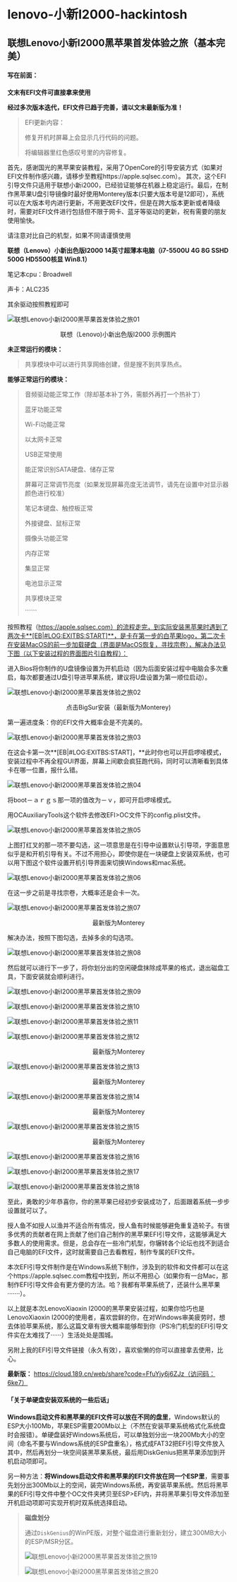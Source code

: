 # lenovo-小新I2000-hackintosh
## 联想Lenovo小新I2000黑苹果首发体验之旅（基本完美）

#### 写在前面：

**文末有EFI文件可直接拿来使用**

**经过多次版本迭代，EFI文件已趋于完善，请以文末最新版为准！**

<!--more-->

> EFI更新内容：
>
> 修复开机时屏幕上会显示几行代码的问题。
>
> 将编辑器里红色感叹号里的内容修复。

首先，感谢国光的黑苹果安装教程，采用了OpenCore的引导安装方式（如果对EFI文件制作感兴趣，请移步至教程https://apple.sqlsec.com）。
其次，这个EFI引导文件只适用于联想小新i2000，已经验证能够在机器上稳定运行。最后，在制作黑苹果U盘引导镜像时最好使用Monterey版本(只要大版本号是12即可），系统可以在大版本号内进行更新，不用更改EFI文件，但是在跨大版本更新或者降级时，需要对EFI文件进行包括但不限于网卡、蓝牙等驱动的更新，祝有需要的朋友使用愉快。



请注意对比自己的机型，如果不同请谨慎使用

**联想（Lenovo）小新出色版I2000 14英寸超薄本电脑（i7-5500U 4G 8G SSHD 500G HD5500核显 Win8.1）**

笔记本cpu：Broadwell

声卡：ALC235

其余驱动按照教程即可

![联想Lenovo小新I2000黑苹果首发体验之旅01](https://cdn.jsdelivr.net/gh/xinzoro/tu_chuang_1/%E8%81%94%E6%83%B3Lenovo%E5%B0%8F%E6%96%B0I2000%E9%BB%91%E8%8B%B9%E6%9E%9C%E9%A6%96%E5%8F%91%E4%BD%93%E9%AA%8C%E4%B9%8B%E6%97%8501.png)

<center>联想（Lenovo)小新出色版I2000 示例图片</center>



**未正常运行的模块：**

> 共享模块中可以进行共享网络创建，但是搜不到共享热点。

**能够正常运行的模块：**

> 音频驱动能正常工作（除却基本补丁外，需额外再打一个热补丁）
>
> 蓝牙功能正常
>
> Wi-Fi功能正常
>
> 以太网卡正常
>
> USB正常使用
>
> 能正常识别SATA硬盘、储存正常
>
> 屏幕可正常调节亮度（如果发现屏幕亮度无法调节，请先在设置中对显示器颜色进行校准）
>
> 笔记本键盘、触控板正常
>
> 外接键盘、鼠标正常
>
> 摄像头功能正常
>
> 内存正常
>
> 集显正常
>
> 电池显示正常
>
> 共享模块正常
>
> \``````

按照教程（https://apple.sqlsec.com）的流程走完，到实际安装黑苹果时遇到了两次卡**[EB|#LOG:EXITBS:START]**，是卡在第一步的白苹果logo，第二次卡在安装MacOS的前一步加载硬盘（界面是MacOS恢复，寻找宗卷），解决办法见下图（以下安装过程的界面图片引自教程）：

进入Bios将你制作的U盘镜像设置为开机启动（因为后面安装过程中电脑会多次重启，每次都要通过U盘引导进苹果系统，建议将U盘设置为第一顺位启动）。

![联想Lenovo小新I2000黑苹果首发体验之旅02](https://cdn.jsdelivr.net/gh/xinzoro/tu_chuang_1/%E8%81%94%E6%83%B3Lenovo%E5%B0%8F%E6%96%B0I2000%E9%BB%91%E8%8B%B9%E6%9E%9C%E9%A6%96%E5%8F%91%E4%BD%93%E9%AA%8C%E4%B9%8B%E6%97%8502.jpg)

<center>点击BigSur安装（最新版为Monterey)</center>

第一遍进度条：你的EFI文件大概率会是不完美的。

![联想Lenovo小新I2000黑苹果首发体验之旅03](https://cdn.jsdelivr.net/gh/xinzoro/tu_chuang_1/%E8%81%94%E6%83%B3Lenovo%E5%B0%8F%E6%96%B0I2000%E9%BB%91%E8%8B%B9%E6%9E%9C%E9%A6%96%E5%8F%91%E4%BD%93%E9%AA%8C%E4%B9%8B%E6%97%8503.jpg)

在这会卡第一次**[EB|#LOG:EXITBS:START]，**此时你也可以开启啰嗦模式，安装过程中不再全程GUI界面，屏幕上间歇会疯狂跑代码，同时可以清晰看到具体卡在哪一位置，报什么错。

![联想Lenovo小新I2000黑苹果首发体验之旅04](https://cdn.jsdelivr.net/gh/xinzoro/tu_chuang_1/%E8%81%94%E6%83%B3Lenovo%E5%B0%8F%E6%96%B0I2000%E9%BB%91%E8%8B%B9%E6%9E%9C%E9%A6%96%E5%8F%91%E4%BD%93%E9%AA%8C%E4%B9%8B%E6%97%8504.png)

将boot－ａｒｇｓ那一项的值改为－ｖ，即可开启啰嗦模式。

用OCAuxiliaryTools这个软件去修改EFI>OC文件下的config.plist文件。

![联想Lenovo小新I2000黑苹果首发体验之旅05](https://cdn.jsdelivr.net/gh/xinzoro/tu_chuang_1/%E8%81%94%E6%83%B3Lenovo%E5%B0%8F%E6%96%B0I2000%E9%BB%91%E8%8B%B9%E6%9E%9C%E9%A6%96%E5%8F%91%E4%BD%93%E9%AA%8C%E4%B9%8B%E6%97%8505.png)

上图打红叉的那一项不要勾选，这一项意思是在引导中设置默认引导项，字面意思似乎是和开机引导有关。不过不用担心，即使你是在一块硬盘上安装双系统，也可以用下图这个软件设置开机引导界面来切换Windows和ｍac系统。

![联想Lenovo小新I2000黑苹果首发体验之旅06](https://cdn.jsdelivr.net/gh/xinzoro/tu_chuang_1/%E8%81%94%E6%83%B3Lenovo%E5%B0%8F%E6%96%B0I2000%E9%BB%91%E8%8B%B9%E6%9E%9C%E9%A6%96%E5%8F%91%E4%BD%93%E9%AA%8C%E4%B9%8B%E6%97%8506.png)

在这一步之前是寻找宗卷，大概率还是会卡一次。

![联想Lenovo小新I2000黑苹果首发体验之旅07](https://cdn.jsdelivr.net/gh/xinzoro/tu_chuang_1/%E8%81%94%E6%83%B3Lenovo%E5%B0%8F%E6%96%B0I2000%E9%BB%91%E8%8B%B9%E6%9E%9C%E9%A6%96%E5%8F%91%E4%BD%93%E9%AA%8C%E4%B9%8B%E6%97%8507.jpg)

<center>最新版为Monterey</center>

解决办法，按照下图勾选，去掉多余的勾选项。

![联想Lenovo小新I2000黑苹果首发体验之旅08](https://cdn.jsdelivr.net/gh/xinzoro/tu_chuang_1/%E8%81%94%E6%83%B3Lenovo%E5%B0%8F%E6%96%B0I2000%E9%BB%91%E8%8B%B9%E6%9E%9C%E9%A6%96%E5%8F%91%E4%BD%93%E9%AA%8C%E4%B9%8B%E6%97%8508.png)

然后就可以进行下一步了，将你划分出的空闲硬盘抹除成苹果的格式，退出磁盘工具，下面安装就会顺利进行。

![联想Lenovo小新I2000黑苹果首发体验之旅09](https://cdn.jsdelivr.net/gh/xinzoro/tu_chuang_1/%E8%81%94%E6%83%B3Lenovo%E5%B0%8F%E6%96%B0I2000%E9%BB%91%E8%8B%B9%E6%9E%9C%E9%A6%96%E5%8F%91%E4%BD%93%E9%AA%8C%E4%B9%8B%E6%97%8509.jpg)

![联想Lenovo小新I2000黑苹果首发体验之旅10](https://cdn.jsdelivr.net/gh/xinzoro/tu_chuang_1/%E8%81%94%E6%83%B3Lenovo%E5%B0%8F%E6%96%B0I2000%E9%BB%91%E8%8B%B9%E6%9E%9C%E9%A6%96%E5%8F%91%E4%BD%93%E9%AA%8C%E4%B9%8B%E6%97%8510.jpg)

![联想Lenovo小新I2000黑苹果首发体验之旅11](https://cdn.jsdelivr.net/gh/xinzoro/tu_chuang_1/%E8%81%94%E6%83%B3Lenovo%E5%B0%8F%E6%96%B0I2000%E9%BB%91%E8%8B%B9%E6%9E%9C%E9%A6%96%E5%8F%91%E4%BD%93%E9%AA%8C%E4%B9%8B%E6%97%8511.jpg)

![联想Lenovo小新I2000黑苹果首发体验之旅12](https://cdn.jsdelivr.net/gh/xinzoro/tu_chuang_1/%E8%81%94%E6%83%B3Lenovo%E5%B0%8F%E6%96%B0I2000%E9%BB%91%E8%8B%B9%E6%9E%9C%E9%A6%96%E5%8F%91%E4%BD%93%E9%AA%8C%E4%B9%8B%E6%97%8512.jpg)

<center>最新版为Monterey</center>


![联想Lenovo小新I2000黑苹果首发体验之旅13](https://cdn.jsdelivr.net/gh/xinzoro/tu_chuang_1/%E8%81%94%E6%83%B3Lenovo%E5%B0%8F%E6%96%B0I2000%E9%BB%91%E8%8B%B9%E6%9E%9C%E9%A6%96%E5%8F%91%E4%BD%93%E9%AA%8C%E4%B9%8B%E6%97%8513.jpg)

<center>最新版为Monterey</center>


![联想Lenovo小新I2000黑苹果首发体验之旅14](https://cdn.jsdelivr.net/gh/xinzoro/tu_chuang_1/%E8%81%94%E6%83%B3Lenovo%E5%B0%8F%E6%96%B0I2000%E9%BB%91%E8%8B%B9%E6%9E%9C%E9%A6%96%E5%8F%91%E4%BD%93%E9%AA%8C%E4%B9%8B%E6%97%8514.jpg)

<center>最新版为Monterey</center>


![联想Lenovo小新I2000黑苹果首发体验之旅15](https://cdn.jsdelivr.net/gh/xinzoro/tu_chuang_1/%E8%81%94%E6%83%B3Lenovo%E5%B0%8F%E6%96%B0I2000%E9%BB%91%E8%8B%B9%E6%9E%9C%E9%A6%96%E5%8F%91%E4%BD%93%E9%AA%8C%E4%B9%8B%E6%97%8515.jpg)

<center>最新版为Monterey</center>


![联想Lenovo小新I2000黑苹果首发体验之旅16](https://cdn.jsdelivr.net/gh/xinzoro/tu_chuang_1/%E8%81%94%E6%83%B3Lenovo%E5%B0%8F%E6%96%B0I2000%E9%BB%91%E8%8B%B9%E6%9E%9C%E9%A6%96%E5%8F%91%E4%BD%93%E9%AA%8C%E4%B9%8B%E6%97%8516.jpg)

![联想Lenovo小新I2000黑苹果首发体验之旅17](https://cdn.jsdelivr.net/gh/xinzoro/tu_chuang_1/%E8%81%94%E6%83%B3Lenovo%E5%B0%8F%E6%96%B0I2000%E9%BB%91%E8%8B%B9%E6%9E%9C%E9%A6%96%E5%8F%91%E4%BD%93%E9%AA%8C%E4%B9%8B%E6%97%8517.jpg)

![联想Lenovo小新I2000黑苹果首发体验之旅18](https://cdn.jsdelivr.net/gh/xinzoro/tu_chuang_1/%E8%81%94%E6%83%B3Lenovo%E5%B0%8F%E6%96%B0I2000%E9%BB%91%E8%8B%B9%E6%9E%9C%E9%A6%96%E5%8F%91%E4%BD%93%E9%AA%8C%E4%B9%8B%E6%97%8518.png)

至此，勇敢的少年恭喜你，你的黑苹果已经初步安装成功了，后面跟着系统一步步设置就可以了。

授人鱼不如授人以渔并不适合所有情况，授人鱼有时候能够避免重复造轮子。有很多优秀的贡献者在网上贡献了他们自己制作的黑苹果EFI引导文件，这能够满足大多数人的使用需求。但是，总会存在一些冷门机型，你辗转各个论坛也找不到适合自己电脑的EFI文件，这时就需要自己去看教程，制作专属的EFI文件。

本次EFI引导文件制作是在Windows系统下制作，涉及到的软件和文件都可以在这个https://apple.sqlsec.com教程中找到，所以不用担心（如果你有一台Mac，那制作EFI引导文件会有更方便的方法。哈？我都有苹果系统了，还装什么黑苹果·······）。

以上就是本次LenovoXiaoxin I2000的黑苹果安装过程，如果你恰巧也是LenovoXiaoxin I2000的使用者，喜欢尝鲜的你，在对Windows审美疲劳时，想去体验苹果系统，那么这篇文章有很大概率能够帮到你（PS冷门机型的EFI引导文件实在太难找了······）生活处处是围城。

另附上我的EFI引导文件链接（永久有效），喜欢偷懒的你可以直接拿去使用，比心。

**最新版：** https://cloud.189.cn/web/share?code=FfuYjy6j6ZJz（访问码：6ke7）



#### 「关于单硬盘安装双系统的一些后话」

**Windows启动文件和黑苹果的EFI文件可以放在不同的盘里**，Windows默认的ESP大小100Mb，苹果ESP需要200Mb以上（不然在安装苹果系统格式化系统盘时会报错）。单硬盘装好Windows系统后，可以单独划分出一块200Mb大小的空间（命名不要与Windows系统的ESP盘重名），格式成FAT32把EFI引导文件放入其中，然后再划分一块空间装黑苹果系统，最后用DiskGenius把黑苹果添加到开机启动项即可。

另一种方法：**将Windows启动文件和黑苹果的EFI文件放在同一个ESP里**，需要事先划分出300Mb以上的空间，装完Windows系统，再安装苹果系统。然后将黑苹果的EFI引导文件中整个OC文件夹拷贝至ESP>EFI内，并将黑苹果引导文件添加至开机启动项即可实现开机时双系统选择启动。

> **磁盘划分**
>
> 通过`DiskGenius`的WinPE版，对整个磁盘进行重新划分，建立300MB大小的ESP/MSR分区。
>
> ![联想Lenovo小新I2000黑苹果首发体验之旅19](https://cdn.jsdelivr.net/gh/xinzoro/tu_chuang_1/%E8%81%94%E6%83%B3Lenovo%E5%B0%8F%E6%96%B0I2000%E9%BB%91%E8%8B%B9%E6%9E%9C%E9%A6%96%E5%8F%91%E4%BD%93%E9%AA%8C%E4%B9%8B%E6%97%8519.png)
>
> ![联想Lenovo小新I2000黑苹果首发体验之旅20](https://cdn.jsdelivr.net/gh/xinzoro/tu_chuang_1/%E8%81%94%E6%83%B3Lenovo%E5%B0%8F%E6%96%B0I2000%E9%BB%91%E8%8B%B9%E6%9E%9C%E9%A6%96%E5%8F%91%E4%BD%93%E9%AA%8C%E4%B9%8B%E6%97%8520.png)

